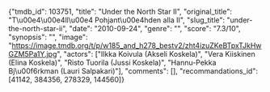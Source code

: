 {"tmdb_id": 103751, "title": "Under the North Star II", "original_title": "T\u00e4\u00e4ll\u00e4 Pohjant\u00e4hden alla II", "slug_title": "under-the-north-star-ii", "date": "2010-09-24", "genre": "", "score": "7.3/10", "synopsis": "", "image": "https://image.tmdb.org/t/p/w185_and_h278_bestv2/zht4izuZKeBTpxTJkHwGZM5Pa1Y.jpg", "actors": ["Ilkka Koivula (Akseli Koskela)", "Vera Kiiskinen (Elina Koskela)", "Risto Tuorila (Jussi Koskela)", "Hannu-Pekka Bj\u00f6rkman (Lauri Salpakari)"], "comments": [], "recommandations_id": [41142, 384356, 278329, 144560]}